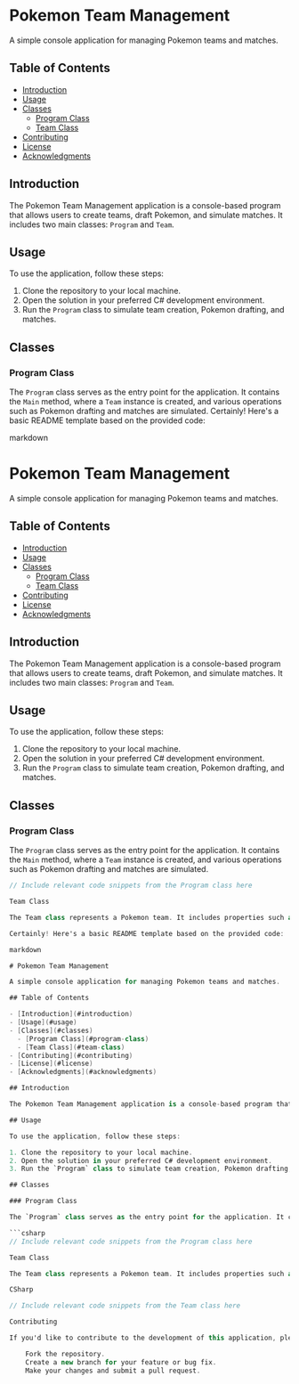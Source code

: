 # Pokemon Team Management

A simple console application for managing Pokemon teams and matches.

## Table of Contents

- [Introduction](#introduction)
- [Usage](#usage)
- [Classes](#classes)
  - [Program Class](#program-class)
  - [Team Class](#team-class)
- [Contributing](#contributing)
- [License](#license)
- [Acknowledgments](#acknowledgments)

## Introduction

The Pokemon Team Management application is a console-based program that allows users to create teams, draft Pokemon, and simulate matches. It includes two main classes: `Program` and `Team`.

## Usage

To use the application, follow these steps:

1. Clone the repository to your local machine.
2. Open the solution in your preferred C# development environment.
3. Run the `Program` class to simulate team creation, Pokemon drafting, and matches.

## Classes

### Program Class

The `Program` class serves as the entry point for the application. It contains the `Main` method, where a `Team` instance is created, and various operations such as Pokemon drafting and matches are simulated.
Certainly! Here's a basic README template based on the provided code:

markdown

# Pokemon Team Management

A simple console application for managing Pokemon teams and matches.

## Table of Contents

- [Introduction](#introduction)
- [Usage](#usage)
- [Classes](#classes)
  - [Program Class](#program-class)
  - [Team Class](#team-class)
- [Contributing](#contributing)
- [License](#license)
- [Acknowledgments](#acknowledgments)

## Introduction

The Pokemon Team Management application is a console-based program that allows users to create teams, draft Pokemon, and simulate matches. It includes two main classes: `Program` and `Team`.

## Usage

To use the application, follow these steps:

1. Clone the repository to your local machine.
2. Open the solution in your preferred C# development environment.
3. Run the `Program` class to simulate team creation, Pokemon drafting, and matches.

## Classes

### Program Class

The `Program` class serves as the entry point for the application. It contains the `Main` method, where a `Team` instance is created, and various operations such as Pokemon drafting and matches are simulated.

```csharp
// Include relevant code snippets from the Program class here

Team Class

The Team class represents a Pokemon team. It includes properties such as TrainerName, PokeName, stadium, and round. Additionally, it has methods for drafting Pokemon and simulating matches.

Certainly! Here's a basic README template based on the provided code:

markdown

# Pokemon Team Management

A simple console application for managing Pokemon teams and matches.

## Table of Contents

- [Introduction](#introduction)
- [Usage](#usage)
- [Classes](#classes)
  - [Program Class](#program-class)
  - [Team Class](#team-class)
- [Contributing](#contributing)
- [License](#license)
- [Acknowledgments](#acknowledgments)

## Introduction

The Pokemon Team Management application is a console-based program that allows users to create teams, draft Pokemon, and simulate matches. It includes two main classes: `Program` and `Team`.

## Usage

To use the application, follow these steps:

1. Clone the repository to your local machine.
2. Open the solution in your preferred C# development environment.
3. Run the `Program` class to simulate team creation, Pokemon drafting, and matches.

## Classes

### Program Class

The `Program` class serves as the entry point for the application. It contains the `Main` method, where a `Team` instance is created, and various operations such as Pokemon drafting and matches are simulated.

```csharp
// Include relevant code snippets from the Program class here

Team Class

The Team class represents a Pokemon team. It includes properties such as TrainerName, PokeName, stadium, and round. Additionally, it has methods for drafting Pokemon and simulating matches.

CSharp

// Include relevant code snippets from the Team class here

Contributing

If you'd like to contribute to the development of this application, please follow these guidelines:

    Fork the repository.
    Create a new branch for your feature or bug fix.
    Make your changes and submit a pull request.

